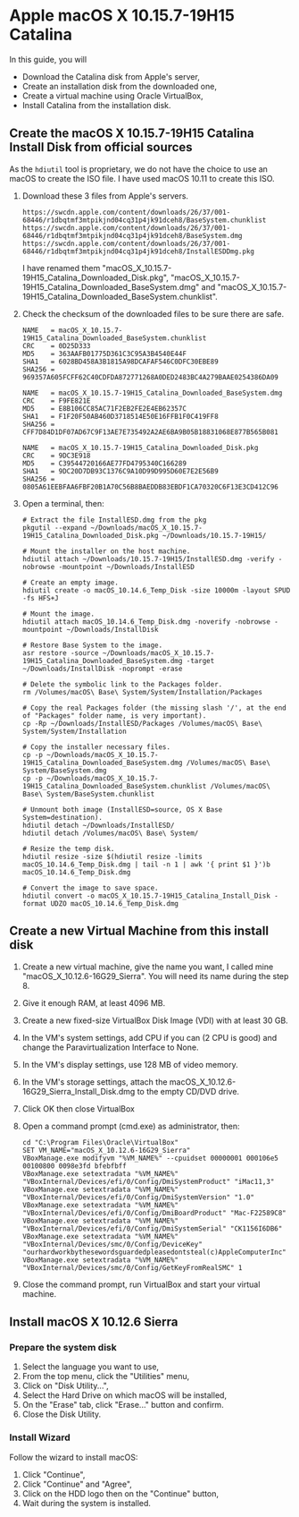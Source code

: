 # Apple macOS X 10.15.7-19H15 Catalina

In this guide, you will

-   Download the Catalina disk from Apple's server,
-   Create an installation disk from the downloaded one,
-   Create a virtual machine using Oracle VirtualBox,
-   Install Catalina from the installation disk.

## Create the macOS X 10.15.7-19H15 Catalina Install Disk from official sources

As the `hdiutil` tool is proprietary, we do not have the choice to use an macOS to create the ISO file. I have used macOS 10.11 to create this ISO.

1.  Download these 3 files from Apple's servers.

        https://swcdn.apple.com/content/downloads/26/37/001-68446/r1dbqtmf3mtpikjnd04cq31p4jk91dceh8/BaseSystem.chunklist
        https://swcdn.apple.com/content/downloads/26/37/001-68446/r1dbqtmf3mtpikjnd04cq31p4jk91dceh8/BaseSystem.dmg
        https://swcdn.apple.com/content/downloads/26/37/001-68446/r1dbqtmf3mtpikjnd04cq31p4jk91dceh8/InstallESDDmg.pkg

    I have renamed them "macOS_X_10.15.7-19H15_Catalina_Downloaded_Disk.pkg", "macOS_X_10.15.7-19H15_Catalina_Downloaded_BaseSystem.dmg" and "macOS_X_10.15.7-19H15_Catalina_Downloaded_BaseSystem.chunklist".

2.  Check the checksum of the downloaded files to be sure there are safe.

        NAME   = macOS_X_10.15.7-19H15_Catalina_Downloaded_BaseSystem.chunklist
        CRC    = 0D25D333
        MD5    = 363AAFB01775D361C3C95A3B4540E44F
        SHA1   = 6028BD458A3B1815A98DCAFAF546C0DFC30EBE89
        SHA256 = 969357A605FCFF62C40CDFDA872771268A0DED2483BC4A279BAAE0254386DA09
        
        NAME   = macOS_X_10.15.7-19H15_Catalina_Downloaded_BaseSystem.dmg
        CRC    = F9FE821E
        MD5    = E8B106CC85AC71F2EB2FE2E4EB62357C
        SHA1   = F1F20F50AB460D3718514E50E16FFB1F0C419FF8
        SHA256 = CFF7D84D1DF07AD67C9F13AE7E735492A2AE6BA9B05B18831068E877B565B081
        
        NAME   = macOS_X_10.15.7-19H15_Catalina_Downloaded_Disk.pkg
        CRC    = 9DC3E918
        MD5    = C39544720166AE77FD4795340C166289
        SHA1   = 9DC20D7DB93C1376C9A10D99D995D60E7E2E56B9
        SHA256 = 0805A61EEBFAA6FBF20B1A70C56B8BAEDDB83EBDF1CA70320C6F13E3CD412C96

3.  Open a terminal, then: 

        # Extract the file InstallESD.dmg from the pkg
        pkgutil --expand ~/Downloads/macOS_X_10.15.7-19H15_Catalina_Downloaded_Disk.pkg ~/Downloads/10.15.7-19H15/
        
        # Mount the installer on the host machine.
        hdiutil attach ~/Downloads/10.15.7-19H15/InstallESD.dmg -verify -nobrowse -mountpoint ~/Downloads/InstallESD
        
        # Create an empty image.
        hdiutil create -o macOS_10.14.6_Temp_Disk -size 10000m -layout SPUD -fs HFS+J
        
        # Mount the image.
        hdiutil attach macOS_10.14.6_Temp_Disk.dmg -noverify -nobrowse -mountpoint ~/Downloads/InstallDisk
        
        # Restore Base System to the image.
        asr restore -source ~/Downloads/macOS_X_10.15.7-19H15_Catalina_Downloaded_BaseSystem.dmg -target ~/Downloads/InstallDisk -noprompt -erase
        
        # Delete the symbolic link to the Packages folder.
        rm /Volumes/macOS\ Base\ System/System/Installation/Packages
        
        # Copy the real Packages folder (the missing slash '/', at the end of "Packages" folder name, is very important).
        cp -Rp ~/Downloads/InstallESD/Packages /Volumes/macOS\ Base\ System/System/Installation
        
        # Copy the installer necessary files.
        cp -p ~/Downloads/macOS_X_10.15.7-19H15_Catalina_Downloaded_BaseSystem.dmg /Volumes/macOS\ Base\ System/BaseSystem.dmg
        cp -p ~/Downloads/macOS_X_10.15.7-19H15_Catalina_Downloaded_BaseSystem.chunklist /Volumes/macOS\ Base\ System/BaseSystem.chunklist
        
        # Unmount both image (InstallESD=source, OS X Base System=destination).
        hdiutil detach ~/Downloads/InstallESD/
        hdiutil detach /Volumes/macOS\ Base\ System/
        
        # Resize the temp disk.
        hdiutil resize -size $(hdiutil resize -limits macOS_10.14.6_Temp_Disk.dmg | tail -n 1 | awk '{ print $1 }')b macOS_10.14.6_Temp_Disk.dmg
        
        # Convert the image to save space.
        hdiutil convert -o macOS_X_10.15.7-19H15_Catalina_Install_Disk -format UDZO macOS_10.14.6_Temp_Disk.dmg










## Create a new Virtual Machine from this install disk

1.  Create a new virtual machine, give the name you want, I called mine "macOS_X_10.12.6-16G29_Sierra".
   You will need its name during the step 8.

2.  Give it enough RAM, at least 4096 MB.

3.  Create a new fixed-size VirtualBox Disk Image (VDI) with at least 30 GB.

4.  In the VM's system settings, add CPU if you can (2 CPU is good) and change the Paravirtualization Interface to None.

5.  In the VM's display settings, use 128 MB of video memory.

6.  In the VM's storage settings, attach the macOS_X_10.12.6-16G29_Sierra_Install_Disk.dmg to the empty CD/DVD drive.

7.  Click OK then close VirtualBox

8.  Open a command prompt (cmd.exe) as administrator, then:

        cd "C:\Program Files\Oracle\VirtualBox"
        SET VM_NAME="macOS_X_10.12.6-16G29_Sierra"
        VBoxManage.exe modifyvm "%VM_NAME%" --cpuidset 00000001 000106e5 00100800 0098e3fd bfebfbff
        VBoxManage.exe setextradata "%VM_NAME%" "VBoxInternal/Devices/efi/0/Config/DmiSystemProduct" "iMac11,3"
        VBoxManage.exe setextradata "%VM_NAME%" "VBoxInternal/Devices/efi/0/Config/DmiSystemVersion" "1.0"
        VBoxManage.exe setextradata "%VM_NAME%" "VBoxInternal/Devices/efi/0/Config/DmiBoardProduct" "Mac-F22589C8"
        VBoxManage.exe setextradata "%VM_NAME%" "VBoxInternal/Devices/efi/0/Config/DmiSystemSerial" "CK1156I6DB6"
        VBoxManage.exe setextradata "%VM_NAME%" "VBoxInternal/Devices/smc/0/Config/DeviceKey" "ourhardworkbythesewordsguardedpleasedontsteal(c)AppleComputerInc"
        VBoxManage.exe setextradata "%VM_NAME%" "VBoxInternal/Devices/smc/0/Config/GetKeyFromRealSMC" 1

9.  Close the command prompt, run VirtualBox and start your virtual machine.

## Install macOS X 10.12.6 Sierra

### Prepare the system disk

1.  Select the language you want to use,
2.  From the top menu, click the "Utilities" menu,
3.  Click on "Disk Utility...",
4.  Select the Hard Drive on which macOS will be installed,
5.  On the "Erase" tab, click "Erase..." button and confirm.
6.  Close the Disk Utility.

### Install Wizard

Follow the wizard to install macOS:

1.  Click "Continue",
2.  Click "Continue" and "Agree",
3.  Click on the HDD logo then on the "Continue" button,
4.  Wait during the system is installed.

